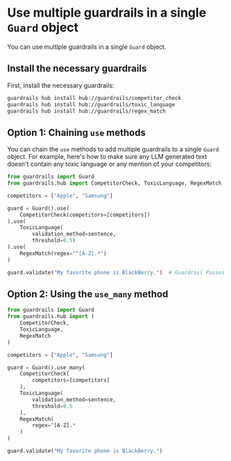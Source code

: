 # Use multiple guardrails in a single `Guard` object

You can use multiple guardrails in a single `Guard` object.

## Install the necessary guardrails

First, install the necessary guardrails:

```bash
guardrails hub install hub://guardrails/competitor_check
guardrails hub install hub://guardrails/toxic_language
guardrails hub install hub://guardrails/regex_match
```

## Option 1: Chaining `use` methods

You can chain the `use` methods to add multiple guardrails to a single `Guard` object. For example, here's how to make sure any LLM generated text doesn't contain any toxic language or any mention of your competitors:

```python
from guardrails import Guard
from guardrails.hub import CompetitorCheck, ToxicLanguage, RegexMatch

competitors = ["Apple", "Samsung"]

guard = Guard().use(
    CompetitorCheck(competitors=[competitors])
).use(
    ToxicLanguage(
        validation_method=sentence,
        threshold=0.5)
).use(
    RegexMatch(regex="^[A-Z].*")
)

guard.validate("My favorite phone is BlackBerry.")  # Guardrail Passes
```

## Option 2: Using the `use_many` method

```python
from guardrails import Guard
from guardrails.hub import (
    CompetitorCheck,
    ToxicLanguage,
    RegexMatch
)

competitors = ["Apple", "Samsung"]

guard = Guard().use_many(
    CompetitorCheck(
        competitors=[competitors]
    ),
    ToxicLanguage(
        validation_method=sentence,
        threshold=0.5
    ),
    RegexMatch(
        regex=^[A-Z].*
    )
)

guard.validate("My favorite phone is BlackBerry.")
```
